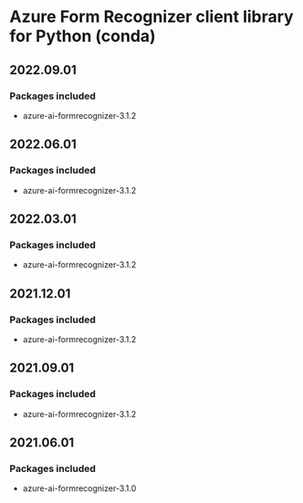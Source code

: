 # Azure Form Recognizer client library for Python (conda)

## 2022.09.01

### Packages included

- azure-ai-formrecognizer-3.1.2

## 2022.06.01

### Packages included

- azure-ai-formrecognizer-3.1.2

## 2022.03.01

### Packages included

- azure-ai-formrecognizer-3.1.2

## 2021.12.01

### Packages included

- azure-ai-formrecognizer-3.1.2

## 2021.09.01

### Packages included

- azure-ai-formrecognizer-3.1.2

## 2021.06.01

### Packages included

- azure-ai-formrecognizer-3.1.0
